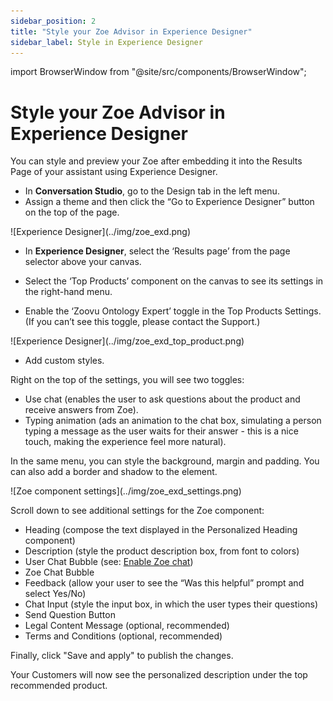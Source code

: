```yaml
---
sidebar_position: 2
title: "Style your Zoe Advisor in Experience Designer"
sidebar_label: Style in Experience Designer
---
```


import BrowserWindow from "@site/src/components/BrowserWindow";

# Style your Zoe Advisor in Experience Designer

You can style and preview your Zoe after embedding it into the Results Page of your assistant using Experience Designer.

- In **Conversation Studio**, go to the Design tab in the left menu. 
- Assign a theme and then click the “Go to Experience Designer” button on the top of the page.

<BrowserWindow url="https://orca.zoovu.com">
    ![Experience Designer](../img/zoe_exd.png)
</BrowserWindow>

- In **Experience Designer**, select the ‘Results page’ from the page selector above your canvas.

- Select the ‘Top Products’ component on the canvas to see its settings in the right-hand menu.

- Enable the ‘Zoovu Ontology Expert’ toggle in the Top Products Settings. (If you can’t see this toggle, please contact the Support.)

<BrowserWindow url="https://orca-experience.zoovu.com">
    ![Experience Designer](../img/zoe_exd_top_product.png)
</BrowserWindow>

- Add custom styles.

Right on the top of the settings, you will see two toggles:
- Use chat (enables the user to ask questions about the product and receive answers from Zoe).
- Typing animation (ads an animation to the chat box, simulating a person typing a message as the user waits for their answer - this is a nice touch, making the experience feel more natural).

In the same menu, you can style the background, margin and padding. You can also add a border and shadow to the element.

<BrowserWindow url="https://orca-experience.zoovu.com">
    ![Zoe component settings](../img/zoe_exd_settings.png)
</BrowserWindow>

Scroll down to see additional settings for the Zoe component:
- Heading (compose the text displayed in the Personalized Heading component)
- Description (style the product description box, from font to colors)
- User Chat Bubble (see: [Enable Zoe chat](./enable_zoe_chat.md))
- Zoe Chat Bubble
- Feedback (allow your user to see the “Was this helpful” prompt and select Yes/No)
- Chat Input (style the input box, in which the user types their questions)
- Send Question Button
- Legal Content Message (optional, recommended)
- Terms and Conditions (optional, recommended)

Finally, click "Save and apply" to publish the changes. 

Your Customers will now see the personalized description under the top recommended product.